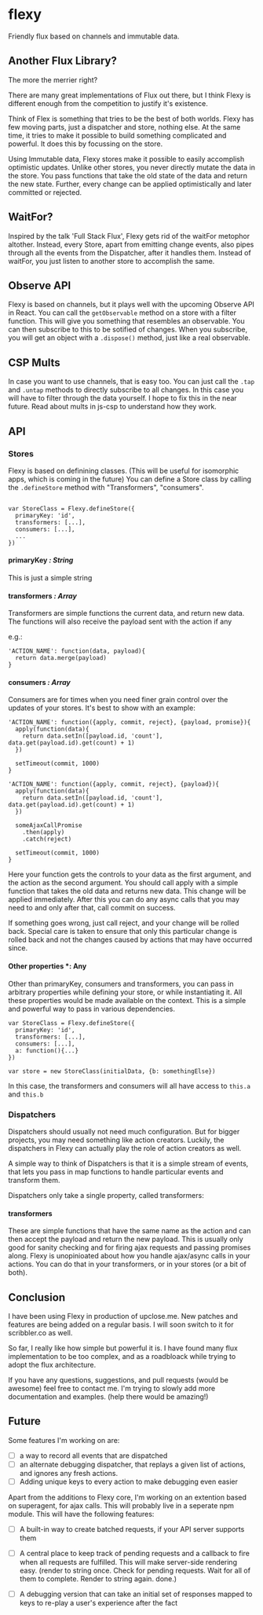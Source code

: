 # flexy

Friendly flux based on channels and immutable data.

## Another Flux Library?

The more the merrier right?

There are many great implementations of Flux out there, but I think Flexy is different enough from the competition to justify it's existence.

Think of Flex is something that tries to be the best of both worlds. Flexy has few moving parts, just a dispatcher and store, nothing else. At the same time, it tries to make it possible to build something complicated and powerful. It does this by focussing on the store.

Using Immutable data, Flexy stores make it possible to easily accomplish optimistic updates. Unlike other stores, you never directly mutate the data in the store. You pass functions that take the old state of the data and return the new state. Further, every change can be applied optimistically and later committed or rejected.

## WaitFor?

Inspired by the talk 'Full Stack Flux', Flexy gets rid of the waitFor metophor altother. Instead, every Store, apart from emitting change events, also pipes through all the events from the Dispatcher, after it handles them. Instead of waitFor, you just listen to another store to accomplish the same.

## Observe API

Flexy is based on channels, but it plays well with the upcoming Observe API in React. You can call the `getObservable` method on a store with a filter function. This will give you something that resembles an observable. You can then subscribe to this to be sotified of changes. When you subscribe, you will get an object with a `.dispose()` method, just like a real observable.

## CSP Mults

In case you want to use channels, that is easy too. You can just call the `.tap` and `.untap` methods to directly subscribe to all changes. In this case you will have to filter through the data yourself. I hope to fix this in the near future. Read about mults in js-csp to understand how they work.

## API

### Stores

Flexy is based on definining classes. (This will be useful for isomorphic apps, which is coming in the future) You can define a Store class by calling the
`.defineStore` method with "Transformers", "consumers".

```

var StoreClass = Flexy.defineStore({
  primaryKey: 'id',
  transformers: [...],
  consumers: [...],
  ...
})

```

#### primaryKey *: String*
This is just a simple string

#### transformers *: Array<function>*
Transformers are simple functions the current data, and return new data. The functions will also receive the payload sent with the action if any

e.g.:
```
'ACTION_NAME': function(data, payload){
  return data.merge(payload)
}
```

#### consumers *: Array<function>*
Consumers are for times when you need finer grain control over the updates of your stores. It's best to show with an example:

```
'ACTION_NAME': function({apply, commit, reject}, {payload, promise}){
  apply(function(data){
    return data.setIn([payload.id, 'count'], data.get(payload.id).get(count) + 1)
  })

  setTimeout(commit, 1000)
}

'ACTION_NAME': function({apply, commit, reject}, {payload}){
  apply(function(data){
    return data.setIn([payload.id, 'count'], data.get(payload.id).get(count) + 1)
  })

  someAjaxCallPromise
    .then(apply)
    .catch(reject)

  setTimeout(commit, 1000)
}
```

Here your function gets the controls to your data as the first argument, and the action as the second argument.
You should call apply with a simple function that takes the old data and returns new data. This change will be applied immediately.
After this you can do any async calls that you may need to and only after that, call commit on success.

If something goes wrong, just call reject, and your change will be rolled back. Special care is taken to ensure that only this particular change is rolled back and not the changes caused by actions that may have occurred since.

#### Other properties *: Any
Other than primaryKey, consumers and transformers, you can pass in arbitrary properties while defining your store, or while instantiating it. All these properties would be made available on the context. This is a simple and powerful way to pass in various dependencies.


```
var StoreClass = Flexy.defineStore({
  primaryKey: 'id',
  transformers: [...],
  consumers: [...],
  a: function(){...}
})

var store = new StoreClass(initialData, {b: somethingElse})

```

In this case, the transformers and consumers will all have access to `this.a` and `this.b`

### Dispatchers
Dispatchers should usually not need much configuration. But for bigger projects, you may need something like action creators. Luckily, the dispatchers in Flexy can actually play the role of action creators as well.

A simple way to think of Dispatchers is that it is a simple stream of events, that lets you pass in map functions to handle particular events and transform them.

Dispatchers only take a single property, called transformers:

#### transformers
These are simple functions that have the same name as the action and can then accept the payload and return the new payload. This is usually only good for sanity checking and for firing ajax requests and passing promises along. Flexy is unopinioated about how you handle ajax/async calls in your actions. You can do that in your transformers, or in your stores (or a bit of both).


## Conclusion
I have been using Flexy in production of upclose.me. New patches and features are being added on a regular basis. I will soon switch to it for scribbler.co as well.

So far, I really like how simple but powerful it is. I have found many flux implementation to be too complex, and as a roadbloack while trying to adopt the flux architecture.

If you have any questions, suggestions, and pull requests (would be awesome) feel free to contact me. I'm trying to slowly add more documentation and examples. (help there would be amazing!)

## Future
Some features I'm working on are:
- [ ] a way to record all events that are dispatched
- [ ] an alternate debugging dispatcher, that replays a given list of actions, and ignores any fresh actions.
- [ ] Adding unique keys to every action to make debugging even easier

Apart from the additions to Flexy core, I'm working on an extention based on superagent, for ajax calls. This will probably live in a seperate npm module. This will have the following features:

- [ ] A built-in way to create batched requests, if your API server supports them
- [ ] A central place to keep track of pending requests and a callback to fire when all requests are fulfilled. This will make server-side rendering easy. (render to string once. Check for pending requests. Wait for all of them to complete. Render to string again. done.)
- [ ] A debugging version that can take an initial set of responses mapped to keys to re-play a user's experience after the fact


